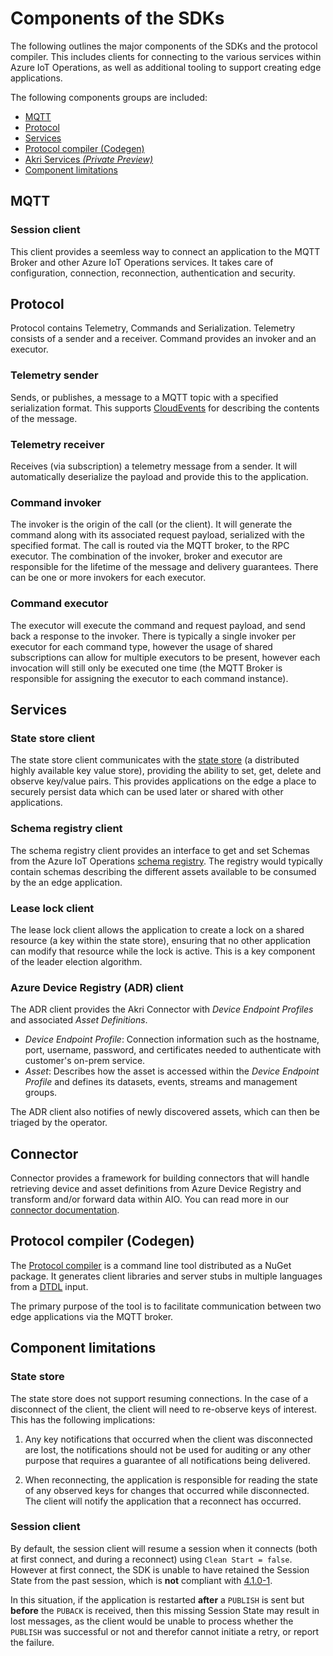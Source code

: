 # Components of the SDKs

The following outlines the major components of the SDKs and the protocol compiler. This includes clients for connecting to the various services within Azure IoT Operations, as well as additional tooling to support creating edge applications.

The following components groups are included:
* [MQTT](#mqtt)
* [Protocol](#protocol)
* [Services](#services)
* [Protocol compiler (Codegen)](#protocol-compiler-codegen)
* [Akri Services *(Private Preview)*](#akri-services-private-preview)
* [Component limitations](#component-limitations)

## MQTT 

### Session client

This client provides a seemless way to connect an application to the MQTT Broker and other Azure IoT Operations services. It takes care of configuration, connection, reconnection, authentication and security.

## Protocol

Protocol contains Telemetry, Commands and Serialization. Telemetry consists of a sender and a receiver. Command provides an invoker and an executor.

### Telemetry sender

Sends, or publishes, a message to a MQTT topic with a specified serialization format. This supports [CloudEvents](https://cloudevents.io) for describing the contents of the message.

### Telemetry receiver

Receives (via subscription) a telemetry message from a sender. It will automatically deserialize the payload and provide this to the application.

### Command invoker

The invoker is the origin of the call (or the client). It will generate the command along with its associated request payload, serialized with the specified format. The call is routed via the MQTT broker, to the RPC executor. The combination of the invoker, broker and executor are responsible for the lifetime of the message and delivery guarantees. There can be one or more invokers for each executor.

### Command executor

The executor will execute the command and request payload, and send back a response to the invoker. There is typically a single invoker per executor for each command type, however the usage of shared subscriptions can allow for multiple executors to be present, however each invocation will still only be executed one time (the MQTT Broker is responsible for assigning the executor to each command instance).

## Services

### State store client

The state store client communicates with the [state store](https://learn.microsoft.com/azure/iot-operations/create-edge-apps/concept-about-state-store-protocol) (a distributed highly available key value store), providing the ability to set, get, delete and observe key/value pairs. This provides applications on the edge a place to securely persist data which can be used later or shared with other applications.

### Schema registry client

The schema registry client provides an interface to get and set Schemas from the Azure IoT Operations [schema registry](https://learn.microsoft.com/azure/iot-operations/connect-to-cloud/concept-schema-registry). The registry would typically contain schemas describing the different assets available to be consumed by the an edge application.

### Lease lock client

The lease lock client allows the application to create a lock on a shared resource (a key within the state store), ensuring that no other application can modify that resource while the lock is active. This is a key component of the leader election algorithm.

### Azure Device Registry (ADR) client

The ADR client provides the Akri Connector with _Device Endpoint Profiles_ and associated _Asset Definitions_.

- _Device Endpoint Profile_: Connection information such as the hostname, port, username, password, and certificates needed to authenticate with customer's on-prem service.
- _Asset_: Describes how the asset is accessed within the _Device Endpoint Profile_ and defines its datasets, events, streams and management groups.

The ADR client also notifies of newly discovered assets, which can then be triaged by the operator.

## Connector

Connector provides a framework for building connectors that will handle retrieving device and asset definitions from Azure Device Registry and transform and/or forward data within AIO. You can read more in our [connector documentation](/doc/akri_connector/README.md).

## Protocol compiler (Codegen)

The [Protocol compiler](/codegen) is a command line tool distributed as a NuGet package. It generates client libraries and server stubs in multiple languages from a [DTDL](https://github.com/Azure/opendigitaltwins-dtdl) input.

The primary purpose of the tool is to facilitate communication between two edge applications via the MQTT broker.

## Component limitations

### State store

The state store does not support resuming connections. In the case of a disconnect of the client, the client will need to re-observe keys of interest. This has the following implications:

1. Any key notifications that occurred when the client was disconnected are lost, the notifications should not be used for auditing or any other purpose that requires a guarantee of all notifications being delivered.

1. When reconnecting, the application is responsible for reading the state of any observed keys for changes that occurred while disconnected. The client will notify the application that a reconnect has occurred.

### Session client

By default, the session client will resume a session when it connects (both at first connect, and during a reconnect) using `Clean Start = false`. However at first connect, the SDK is unable to have retained the Session State from the past session, which is **not** compliant with [4.1.0-1](https://docs.oasis-open.org/mqtt/mqtt/v5.0/os/mqtt-v5.0-os.html#_Toc3901231).
 
In this situation, if the application is restarted **after** a `PUBLISH` is sent but **before** the `PUBACK` is received, then this missing Session State may result in lost messages, as the client would be unable to process whether the `PUBLISH` was successful or not and therefor cannot initiate a retry, or report the failure.
